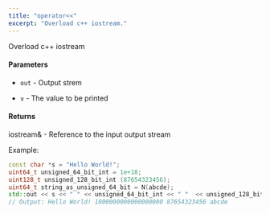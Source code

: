 ```yaml
---
title: "operator<<"
excerpt: "Overload c++ iostream."
---
```

Overload c++ iostream 
#### Parameters
* `out` - Output strem 

* `v` - The value to be printed 

#### Returns
iostream& - Reference to the input output stream

Example:

```cpp
const char *s = "Hello World!";
uint64_t unsigned_64_bit_int = 1e+18;
uint128_t unsigned_128_bit_int (87654323456);
uint64_t string_as_unsigned_64_bit = N(abcde);
std::out << s << " " << unsigned_64_bit_int << " "  << unsigned_128_bit_int << " " << string_as_unsigned_64_bit;
// Output: Hello World! 1000000000000000000 87654323456 abcde
```